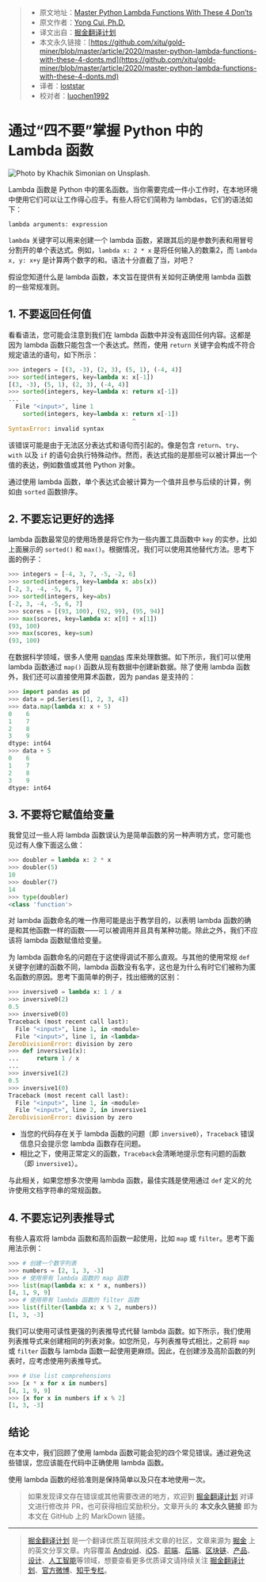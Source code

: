 > * 原文地址：[Master Python Lambda Functions With These 4 Don’ts](https://medium.com/better-programming/master-python-lambda-functions-with-these-4-donts-655b212d36d7)
> * 原文作者：[Yong Cui, Ph.D.](https://medium.com/@yong.cui01)
> * 译文出自：[掘金翻译计划](https://github.com/xitu/gold-miner)
> * 本文永久链接：[https://github.com/xitu/gold-miner/blob/master/article/2020/master-python-lambda-functions-with-these-4-donts.md](https://github.com/xitu/gold-miner/blob/master/article/2020/master-python-lambda-functions-with-these-4-donts.md)
> * 译者：[loststar](https://github.com/loststar)
> * 校对者：[luochen1992](https://github.com/luochen1992)

# 通过“四不要”掌握 Python 中的 Lambda 函数

![Photo by [Khachik Simonian](https://unsplash.com/@khachiksimonian?utm_source=medium&utm_medium=referral) on [Unsplash](https://unsplash.com?utm_source=medium&utm_medium=referral).](https://cdn-images-1.medium.com/max/10944/0*9slRkVkDa86YSSIk)

Lambda 函数是 Python 中的匿名函数。当你需要完成一件小工作时，在本地环境中使用它们可以让工作得心应手。有些人将它们简称为 lambdas，它们的语法如下：

```
lambda arguments: expression
```

`lambda` 关键字可以用来创建一个 lambda 函数，紧跟其后的是参数列表和用冒号分割开的单个表达式。例如，`lambda x: 2 * x` 是将任何输入的数乘2，而 `lambda x, y: x+y` 是计算两个数字的和。语法十分直截了当，对吧？

假设您知道什么是 lambda 函数，本文旨在提供有关如何正确使用 lambda 函数的一些常规准则。

## 1. 不要返回任何值

看看语法，您可能会注意到我们在 lambda 函数中并没有返回任何内容。这都是因为 lambda 函数只能包含一个表达式。然而，使用 `return`  关键字会构成不符合规定语法的语句，如下所示：

```Python
>>> integers = [(3, -3), (2, 3), (5, 1), (-4, 4)]
>>> sorted(integers, key=lambda x: x[-1])
[(3, -3), (5, 1), (2, 3), (-4, 4)]
>>> sorted(integers, key=lambda x: return x[-1])
... 
  File "<input>", line 1
    sorted(integers, key=lambda x: return x[-1])
                                   ^
SyntaxError: invalid syntax
```

该错误可能是由于无法区分表达式和语句而引起的。像是包含 `return`、`try`、 `with` 以及 `if` 的语句会执行特殊动作。然而，表达式指的是那些可以被计算出一个值的表达，例如数值或其他 Python 对象。

通过使用 lambda 函数，单个表达式会被计算为一个值并且参与后续的计算，例如由 `sorted` 函数排序。

## 2. 不要忘记更好的选择

lambda 函数最常见的使用场景是将它作为一些内置工具函数中 `key` 的实参，比如上面展示的 `sorted()` 和 `max()`。根据情况，我们可以使用其他替代方法。思考下面的例子：

```Python
>>> integers = [-4, 3, 7, -5, -2, 6]
>>> sorted(integers, key=lambda x: abs(x))
[-2, 3, -4, -5, 6, 7]
>>> sorted(integers, key=abs)
[-2, 3, -4, -5, 6, 7]
>>> scores = [(93, 100), (92, 99), (95, 94)]
>>> max(scores, key=lambda x: x[0] + x[1])
(93, 100)
>>> max(scores, key=sum)
(93, 100)
```

在数据科学领域，很多人使用 [pandas](https://pandas.pydata.org/) 库来处理数据。如下所示，我们可以使用 lambda 函数通过  `map()`  函数从现有数据中创建新数据。除了使用 lambda 函数外，我们还可以直接使用算术函数，因为 pandas 是支持的：

```Python
>>> import pandas as pd
>>> data = pd.Series([1, 2, 3, 4])
>>> data.map(lambda x: x + 5)
0    6
1    7
2    8
3    9
dtype: int64
>>> data + 5
0    6
1    7
2    8
3    9
dtype: int64
```

## 3. 不要将它赋值给变量

我曾见过一些人将 lambda 函数误认为是简单函数的另一种声明方式，您可能也见过有人像下面这么做：

```Python
>>> doubler = lambda x: 2 * x
>>> doubler(5)
10
>>> doubler(7)
14
>>> type(doubler)
<class 'function'>
```

对 lambda 函数命名的唯一作用可能是出于教学目的，以表明 lambda 函数的确是和其他函数一样的函数——可以被调用并且具有某种功能。除此之外，我们不应该将 lambda 函数赋值给变量。

为 lambda 函数命名的问题在于这使得调试不那么直观。与其他的使用常规 `def` 关键字创建的函数不同，lambda 函数没有名字，这也是为什么有时它们被称为匿名函数的原因。思考下面简单的例子，找出细微的区别：

```Python
>>> inversive0 = lambda x: 1 / x
>>> inversive0(2)
0.5
>>> inversive0(0)
Traceback (most recent call last):
  File "<input>", line 1, in <module>
  File "<input>", line 1, in <lambda>
ZeroDivisionError: division by zero
>>> def inversive1(x):
... 	return 1 / x
... 
>>> inversive1(2)
0.5
>>> inversive1(0)
Traceback (most recent call last):
  File "<input>", line 1, in <module>
  File "<input>", line 2, in inversive1
ZeroDivisionError: division by zero
```

* 当您的代码存在关于 lambda 函数的问题（即 `inversive0`），`Traceback` 错误信息只会提示您 lambda 函数存在问题。
* 相比之下，使用正常定义的函数，`Traceback`会清晰地提示您有问题的函数（即 `inversive1`）。

与此相关，如果您想多次使用 lambda 函数，最佳实践是使用通过 `def` 定义的允许使用文档字符串的常规函数。

## 4. 不要忘记列表推导式

有些人喜欢将 lambda 函数和高阶函数一起使用，比如 `map` 或 `filter`。思考下面用法示例：

```Python
>>> # 创建一个数字列表
>>> numbers = [2, 1, 3, -3]
>>> # 使用带有 lambda 函数的 map 函数
>>> list(map(lambda x: x * x, numbers))
[4, 1, 9, 9]
>>> # 使用带有 lambda 函数的 filter 函数
>>> list(filter(lambda x: x % 2, numbers))
[1, 3, -3]
```

我们可以使用可读性更强的列表推导式代替 lambda 函数。如下所示，我们使用列表推导式来创建相同的列表对象。如您所见，与列表推导式相比，之前将 `map` 或 `filter` 函数与 lambda 函数一起使用更麻烦。因此，在创建涉及高阶函数的列表时，应考虑使用列表推导式。

```Python
>>> # Use list comprehensions
>>> [x * x for x in numbers]
[4, 1, 9, 9]
>>> [x for x in numbers if x % 2]
[1, 3, -3]
```

## 结论

在本文中，我们回顾了使用 lambda 函数可能会犯的四个常见错误。通过避免这些错误，您应该能在代码中正确使用 lambda 函数。

使用 lambda 函数的经验准则是保持简单以及只在本地使用一次。

> 如果发现译文存在错误或其他需要改进的地方，欢迎到 [掘金翻译计划](https://github.com/xitu/gold-miner) 对译文进行修改并 PR，也可获得相应奖励积分。文章开头的 **本文永久链接** 即为本文在 GitHub 上的 MarkDown 链接。

---

> [掘金翻译计划](https://github.com/xitu/gold-miner) 是一个翻译优质互联网技术文章的社区，文章来源为 [掘金](https://juejin.im) 上的英文分享文章。内容覆盖 [Android](https://github.com/xitu/gold-miner#android)、[iOS](https://github.com/xitu/gold-miner#ios)、[前端](https://github.com/xitu/gold-miner#前端)、[后端](https://github.com/xitu/gold-miner#后端)、[区块链](https://github.com/xitu/gold-miner#区块链)、[产品](https://github.com/xitu/gold-miner#产品)、[设计](https://github.com/xitu/gold-miner#设计)、[人工智能](https://github.com/xitu/gold-miner#人工智能)等领域，想要查看更多优质译文请持续关注 [掘金翻译计划](https://github.com/xitu/gold-miner)、[官方微博](http://weibo.com/juejinfanyi)、[知乎专栏](https://zhuanlan.zhihu.com/juejinfanyi)。
